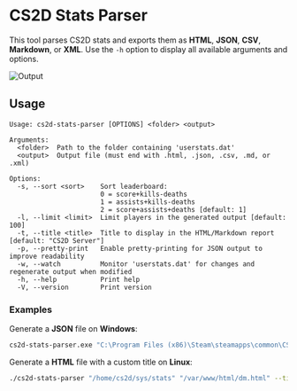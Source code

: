 # CS2D Stats Parser
This tool parses CS2D stats and exports them as **HTML**, **JSON**, **CSV**, **Markdown**, or **XML**.
Use the `-h` option to display all available arguments and options.

![Output](https://i.imgur.com/fOKdcgq.gif)

## Usage
```
Usage: cs2d-stats-parser [OPTIONS] <folder> <output>

Arguments:
  <folder>  Path to the folder containing 'userstats.dat'
  <output>  Output file (must end with .html, .json, .csv, .md, or .xml)

Options:
  -s, --sort <sort>    Sort leaderboard:
                       0 = score+kills-deaths
                       1 = assists+kills-deaths
                       2 = score+assists+deaths [default: 1]
  -l, --limit <limit>  Limit players in the generated output [default: 100]
  -t, --title <title>  Title to display in the HTML/Markdown report [default: "CS2D Server"]
  -p, --pretty-print   Enable pretty-printing for JSON output to improve readability
  -w, --watch          Monitor 'userstats.dat' for changes and regenerate output when modified
  -h, --help           Print help
  -V, --version        Print version
```

### Examples
Generate a **JSON** file on **Windows**:
```bash
cs2d-stats-parser.exe "C:\Program Files (x86)\Steam\steamapps\common\CS2D\sys\stats" "report.json"
```
Generate a **HTML** file with a custom title on **Linux**:
```bash
./cs2d-stats-parser "/home/cs2d/sys/stats" "/var/www/html/dm.html" --title "Deathmatch Server"
```
